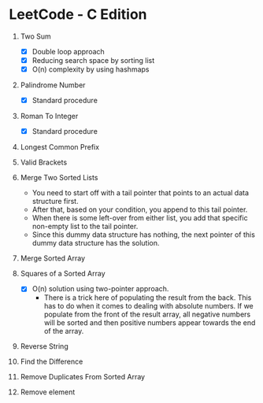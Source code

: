 # LeetCode - C Edition

1. Two Sum
    - [x] Double loop approach
    - [x] Reducing search space by sorting list
    - [x] O(n) complexity by using hashmaps

2. Palindrome Number
    - [x] Standard procedure

3. Roman To Integer
    - [x] Standard procedure

4. Longest Common Prefix

5. Valid Brackets

6. Merge Two Sorted Lists
    - You need to start off with a tail pointer that points to an actual data structure first.
    - After that, based on your condition, you append to this tail pointer.
    - When there is some left-over from either list, you add that specific non-empty list to the tail pointer.
    - Since this dummy data structure has nothing, the next pointer of this dummy data structure has the solution.

7. Merge Sorted Array

8. Squares of a Sorted Array
    - [x] O(n) solution using two-pointer approach.
        - There is a trick here of populating the result from the back. This has to do when it comes to dealing with
          absolute numbers. If we populate from the front of the result array, all negative numbers will be sorted and
          then positive numbers appear towards the end of the array.

9. Reverse String

10. Find the Difference

11. Remove Duplicates From Sorted Array

12. Remove element
